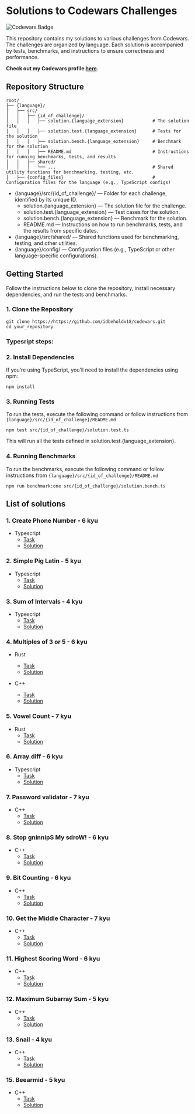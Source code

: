 # Solutions to Codewars Challenges

![Codewars Badge](https://www.codewars.com/users/idbeholdv18/badges/large)

This repository contains my solutions to various challenges from Codewars. The challenges are organized by language.
Each solution is accompanied by tests, benchmarks, and instructions to ensure correctness and performance.

**Check out my Codewars profile [here](https://www.codewars.com/users/idbeholdv18/).**

## Repository Structure

```
root/
├── {language}/
│   ├── src/
│   │   ├── {id_of_challenge}/
│   │   │   ├── solution.{language_extension}           # The solution file
│   │   │   ├── solution.test.{language_extension}      # Tests for the solution
│   │   │   ├── solution.bench.{language_extension}     # Benchmark for the solution
│   │   │   ├── README.md                               # Instructions for running benchmarks, tests, and results
│   │   ├── shared/
│   │   │   └── ...                                     # Shared utility functions for benchmarking, testing, etc.
│   ├── {config_files}                                  # Configuration files for the language (e.g., TypeScript configs)
```

- {language}/src/{id_of_challenge}/ — Folder for each challenge, identified by its unique ID.
  - solution.{language_extension} — The solution file for the challenge.
  - solution.test.{language_extension} — Test cases for the solution.
  - solution.bench.{language_extension} — Benchmark for the solution.
  - README.md — Instructions on how to run benchmarks, tests, and the results from specific dates.
- {language}/src/shared/ — Shared functions used for benchmarking, testing, and other utilities.
- {language}/config/ — Configuration files (e.g., TypeScript or other language-specific configurations).

## Getting Started

Follow the instructions below to clone the repository, install necessary dependencies, and run the tests and benchmarks.

### 1. Clone the Repository

```
git clone https://https://github.com/idbeholdv18/codewars.git
cd your_repository
```

### Typesript steps:

### 2. Install Dependencies

If you’re using TypeScript, you’ll need to install the dependencies using npm:

```
npm install
```

### 3. Running Tests

To run the tests, execute the following command or follow instructions from `{language}/src/{id_of_challenge}/README.md`

```
npm test src/{id_of_challenge}/solution.test.ts
```

This will run all the tests defined in solution.test.{language_extension}.

### 4. Running Benchmarks

To run the benchmarks, execute the following command or follow instructions from
`{language}/src/{id_of_challenge}/README.md`

```
npm run benchmark:one src/{id_of_challenge}/solution.bench.ts
```

## List of solutions

### 1. Create Phone Number - 6 kyu

- Typescript
  - [Task](https://www.codewars.com/kata/525f50e3b73515a6db000b83/train/typescript)
  - [Solution](https://github.com/idbeholdv18/codewars/tree/master/typescript/src/525f50e3b73515a6db000b83)

### 2. Simple Pig Latin - 5 kyu

- Typescript
  - [Task](https://www.codewars.com/kata/520b9d2ad5c005041100000f/train/typescript)
  - [Solution](https://github.com/idbeholdv18/codewars/tree/master/typescript/src/520b9d2ad5c005041100000f)

### 3. Sum of Intervals - 4 kyu

- Typescript
  - [Task](https://www.codewars.com/kata/52b7ed099cdc285c300001cd/train/typescript)
  - [Solution](https://github.com/idbeholdv18/codewars/tree/master/typescript/src/52b7ed099cdc285c300001cd)

### 4. Multiples of 3 or 5 - 6 kyu

- Rust
  - [Task](https://www.codewars.com/kata/514b92a657cdc65150000006/train/rust)
  - [Solution](https://github.com/idbeholdv18/codewars/tree/master/rust/src/tasks/multiples_of_3_or_5.rs)

- C++
  - [Task](https://www.codewars.com/kata/514b92a657cdc65150000006/train/cpp)
  - [Solution](https://github.com/idbeholdv18/codewars/tree/master/cpp/src/multiples_of_3_or_5/multiples_of_3_or_5.cpp)

### 5. Vowel Count - 7 kyu

- Rust
  - [Task](https://www.codewars.com/kata/54ff3102c1bad923760001f3/train/rust)
  - [Solution](https://github.com/idbeholdv18/codewars/tree/master/rust/src/tasks/vowel_count.rs)

### 6. Array.diff - 6 kyu

- Typescript
  - [Task](https://www.codewars.com/kata/523f5d21c841566fde000009/train/rust)
  - [Solution](https://github.com/idbeholdv18/codewars/tree/master/typescript/src/523f5d21c841566fde000009)

### 7. Password validator - 7 kyu

- C++
  - [Task](https://www.codewars.com/kata/56a921fa8c5167d8e7000053/train/cpp)
  - [Solution](https://github.com/idbeholdv18/codewars/tree/master/cpp/src/password_validator/password_validator.cpp)

### 8. Stop gninnipS My sdroW! - 6 kyu

- C++
  - [Task](https://www.codewars.com/kata/5264d2b162488dc400000001/train/cpp)
  - [Solution](https://github.com/idbeholdv18/codewars/tree/master/cpp/src/spin_words/spin_words.cpp)

### 9. Bit Counting - 6 kyu
- C++
  - [Task](https://www.codewars.com/kata/526571aae218b8ee490006f4/train/cpp)
  - [Solution](https://github.com/idbeholdv18/codewars/tree/master/cpp/src/bit_counting/bit_counting.cpp)

### 10. Get the Middle Character - 7 kyu
- C++
  - [Task](https://www.codewars.com/kata/56747fd5cb988479af000028/train/cpp)
  - [Solution](https://github.com/idbeholdv18/codewars/tree/master/cpp/src/get_the_middle_character/get_the_middle_character.cpp)

### 11. Highest Scoring Word - 6 kyu
- C++
  - [Task](https://www.codewars.com/kata/57eb8fcdf670e99d9b000272/train/cpp)
  - [Solution](https://github.com/idbeholdv18/codewars/tree/master/cpp/src/highest_scoring_word/highest_scoring_word.cpp)

### 12. Maximum Subarray Sum - 5 kyu
- C++
  - [Task](https://www.codewars.com/kata/54521e9ec8e60bc4de000d6c/train/cpp)
  - [Solution](https://github.com/idbeholdv18/codewars/tree/master/cpp/src/maximum_subarray_sum/maximum_subarray_sum.cpp)

### 13. Snail - 4 kyu
- C++
  - [Task](https://www.codewars.com/kata/521c2db8ddc89b9b7a0000c1/train/cpp)
  - [Solution](https://github.com/idbeholdv18/codewars/tree/master/cpp/src/snail/snail.cpp)

### 15. Beearmid - 5 kyu
- C++
  - [Task](https://www.codewars.com/kata/51e04f6b544cf3f6550000c1/train/cpp)
  - [Solution](https://github.com/idbeholdv18/codewars/tree/master/cpp/src/beeramid/beeramid.cpp)
